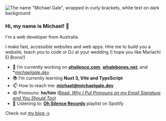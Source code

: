 ![The name "Michael Gale", wrapped in curly brackets, white text on dark background](https://user-images.githubusercontent.com/4301358/132151782-6b631e30-b4ea-4c5c-a7b6-d94362df593a.png)

### Hi, my name is Michael! 👋

I'm a web developer from Australia.

I make fast, accessible websites and web apps. Hire me to build you a website, teach you to code or DJ at your wedding (I hope you like Mariachi El Bronx!)

- 🔭 I’m currently working on **[ohsilence.com](https://www.ohsilence.com/)**, **[whalebones.net](https://www.whalebones.net/)**, and **[michaelgale.dev](https://michaelgale.dev/)*
- 📚 I’m currently learning **Nuxt 3, Vite and TypeScript**
- 📫 How to reach me:  **[&#109;&#105;&#099;&#104;&#097;&#101;&#108;&#064;&#109;&#105;&#099;&#104;&#097;&#101;&#108;&#103;&#097;&#108;&#101;&#046;&#100;&#101;&#118;](mailto:&#109;&#105;&#099;&#104;&#097;&#101;&#108;&#064;&#109;&#105;&#099;&#104;&#097;&#101;&#108;&#103;&#097;&#108;&#101;&#046;&#100;&#101;&#118;)**
- 😄 Pronouns: **he/him** ([Read: _Why I Put Pronouns on my Email Signature and You Should Too_](https://medium.com/gender-inclusivit/why-i-put-pronouns-on-my-email-signature-and-linkedin-profile-and-you-should-too-d3dc942c8743))
- 🎵 Listening to: <!-- LN -->[**Oh Silence Records**](https://open.spotify.com/playlist/6lm8B1mf1v60pwyf7rkplp?si=0a3bddd5194c4d6a)<!-- ELN --> playlist on Spotify

Check out [my blog  &rarr;](https://michaelgale.dev/blog/)
